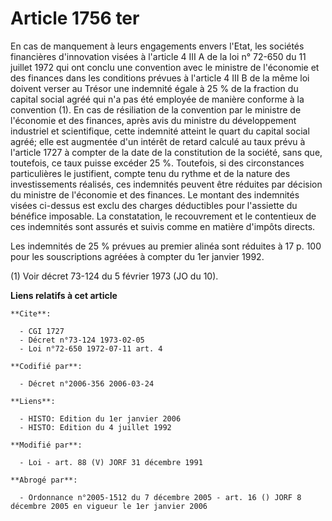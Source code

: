 # Article 1756 ter

En cas de manquement à leurs engagements envers l'Etat, les sociétés financières d'innovation visées à l'article 4 III A de
la loi n° 72-650 du 11 juillet 1972 qui ont conclu une convention avec le ministre de l'économie et des finances dans les
conditions prévues à l'article 4 III B de la même loi doivent verser au Trésor une indemnité égale à 25 % de la fraction du
capital social agréé qui n'a pas été employée de manière conforme à la convention (1). En cas de résiliation de la convention
par le ministre de l'économie et des finances, après avis du ministre du développement industriel et scientifique, cette
indemnité atteint le quart du capital social agréé; elle est augmentée d'un intérêt de retard calculé au taux prévu à
l'article 1727 à compter de la date de la constitution de la société, sans que, toutefois, ce taux puisse excéder 25 %.
Toutefois, si des circonstances particulières le justifient, compte tenu du rythme et de la nature des investissements
réalisés, ces indemnités peuvent être réduites par décision du ministre de l'économie et des finances. Le montant des
indemnités visées ci-dessus est exclu des charges déductibles pour l'assiette du bénéfice imposable. La constatation, le
recouvrement et le contentieux de ces indemnités sont assurés et suivis comme en matière d'impôts directs.

Les indemnités de 25 % prévues au premier alinéa sont réduites à 17 p. 100 pour les souscriptions agréées à compter du 1er
janvier 1992.

(1) Voir décret 73-124 du 5 février 1973 (JO du 10).

**Liens relatifs à cet article**

	**Cite**:

	  - CGI 1727
	  - Décret n°73-124 1973-02-05
	  - Loi n°72-650 1972-07-11 art. 4

	**Codifié par**:

	  - Décret n°2006-356 2006-03-24

	**Liens**:

	  - HISTO: Edition du 1er janvier 2006
	  - HISTO: Edition du 4 juillet 1992

	**Modifié par**:

	  - Loi - art. 88 (V) JORF 31 décembre 1991

	**Abrogé par**:

	  - Ordonnance n°2005-1512 du 7 décembre 2005 - art. 16 () JORF 8 décembre 2005 en vigueur le 1er janvier 2006
